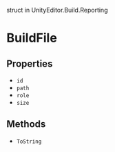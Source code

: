 struct in UnityEditor.Build.Reporting
# BuildFile

## Properties
- `id`
- `path`
- `role`
- `size`
## Methods
- `ToString`
